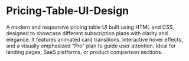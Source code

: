# Pricing-Table-UI-Design
A modern and responsive pricing table UI built using HTML and CSS, designed to showcase different subscription plans with clarity and elegance. It features animated card transitions, interactive hover effects, and a visually emphasized “Pro” plan to guide user attention. Ideal for landing pages, SaaS platforms, or product comparison sections.
